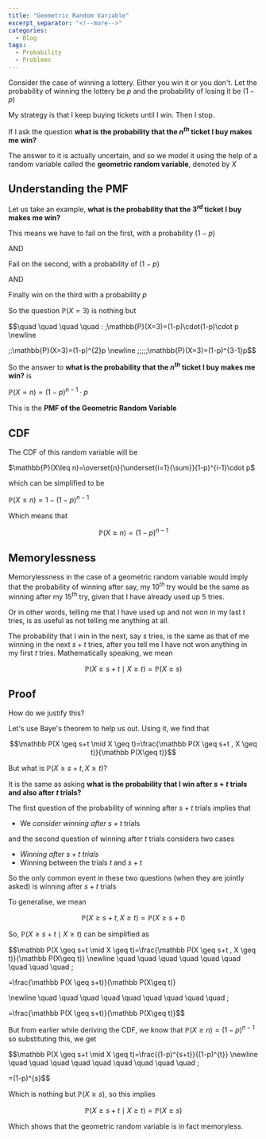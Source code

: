 ```yaml
---
title: "Geometric Random Variable"
excerpt_separator: "<!--more-->"
categories:
  - Blog
tags:
  - Probability
  - Problems
---
```


Consider the case of winning a lottery. Either you win it or you don't. Let the probability of winning the lottery be $p$ and the probability of losing it be $(1-p)$

My strategy is that I keep buying tickets until I win. Then I stop.

If I ask the question **what is the probability that the  $n^{th}$ ticket I buy makes me win?**

The answer to it is actually uncertain, and so we model it using the help of a random variable called the **geometric random variable**, denoted by $X$

## Understanding the PMF

Let us  take an example, **what is the probability that the  $3^{rd}$ ticket I buy makes me win?**

This means we have to fail on the first, with a probability $(1-p)$  

AND

Fail on the second, with a probability of $(1-p)$

AND

Finally win on the third with a probability $p$

So the question $\mathbb{P}(X=3)$ is nothing but

$$\quad \quad \quad \quad \: \;\mathbb{P}(X=3)=(1-p)\cdot(1-p)\cdot p \newline

\;\:\mathbb{P}(X=3)=(1-p)^{2}p
\newline
\;\;\;\;\;\mathbb{P}(X=3)=(1-p)^{3-1}p$$

So the answer to **what is the probability that the  $n^{th}$ ticket I buy makes me win?** is

 $\mathbb{P}(X=n)=(1-p)^{n-1}\cdot p$ 

This is the **PMF of the Geometric Random Variable**

 

## CDF

The CDF of this random variable will be

$\mathbb{P}(X\leq n)=\overset{n}{\underset{i=1}{\sum}}(1-p)^{i-1}\cdot p$

which can be simplified to be

$\mathbb{P}(X\leq n)=1-(1-p)^{n-1}$

Which means that

$$\mathbb{P}(X\geq n)=(1-p)^{n-1}$$

## Memorylessness

Memorylessness in the case of a geometric random variable would imply that the probability of winning after say, my $10^{th}$ try would be the same as winning after my $15^{th}$ try, given that I have already used up 5 tries.

Or in other words, telling me that I have used up and not won in my last $t$ tries, is as useful as not telling me anything at all.

The probability that I win in the next, say $s$ tries, is the same as that of me winning in the next $s+t$ tries, after you tell me I have not won anything in my first $t$ tries. Mathematically speaking, we mean

$$\mathbb P(X \geq s+t \mid X \geq t)=\mathbb P(X \geq s)$$

## Proof

How do we justify this?

Let's use Baye's theorem to help us out. Using it, we find that 

$$\mathbb P(X \geq s+t \mid X \geq t)=\frac{\mathbb P(X \geq s+t , X \geq t)}{\mathbb P(X\geq t)}$$

But what is $\mathbb P(X \geq s+t , X \geq t)$?

It is the same as asking **what is the probability that I win after $s+t$ trials and also after $t$ trials?**

The first question of the probability of winning after $s+t$ trials implies that

- We *consider winning after $s+t$* trials

and  the second question of winning after $t$ trials considers two cases

- *Winning after $s+t$ trials*
- Winning between the trials $t$ and $s+t$

So the only common event in these two questions (when they are jointly asked) is winning after $s+t$ trials

To generalise, we mean 

$$\mathbb P(X \geq s+t , X \geq t)=\mathbb P(X \geq s+t)$$

So, $\mathbb P(X \geq s+t \mid X \geq t)$  can be simplified as

$$\mathbb P(X \geq s+t \mid X \geq t)=\frac{\mathbb P(X \geq s+t , X \geq t)}{\mathbb P(X\geq t)}
\newline
\quad \quad \quad \quad \quad \quad \quad \quad \quad \;

=\frac{\mathbb P(X \geq s+t)}{\mathbb P(X\geq t)}

\newline
\quad \quad \quad \quad \quad \quad \quad \quad \quad \;

=\frac{\mathbb P(X \geq s+t)}{\mathbb P(X\geq t)}$$

But from earlier while deriving the CDF, we know that $\mathbb{P}(X\geq n)=(1-p)^{n-1}$ so substituting this, we get

$$\mathbb P(X \geq s+t \mid X \geq t)=\frac{(1-p)^{s+t}}{(1-p)^{t}}
\newline
\quad \quad \quad \quad \quad \quad \quad \quad \quad \;

=(1-p)^{s}$$

Which is nothing but $\mathbb P(X \geq s)$, so this implies

$$\mathbb P(X \geq s+t \mid X \geq t)=\mathbb P(X \geq s)$$

Which shows that the geometric random variable is in fact memoryless.